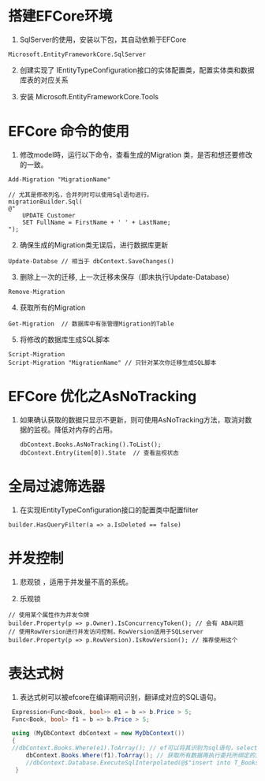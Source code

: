 # 搭建EFCore环境

1.   SqlServer的使用，安装以下包，其自动依赖于EFCore

   ```
   Microsoft.EntityFrameworkCore.SqlServer
   ```

2.  创建实现了 IEntityTypeConfiguration接口的实体配置类，配置实体类和数据库表的对应关系

3. 安装  Microsoft.EntityFrameworkCore.Tools 

# EFCore 命令的使用

1.   修改model時，运行以下命令，查看生成的Migration 类，是否和想还要修改的一致。

   ```
   Add-Migration "MigrationName"  
   
   // 尤其是修改列名，合并列时可以使用Sql语句进行。
   migrationBuilder.Sql(
   @"
       UPDATE Customer
       SET FullName = FirstName + ' ' + LastName;
   ");
   ```

2.  确保生成的Migration类无误后，进行数据库更新

   ```
   Update-Databse // 相当于 dbContext.SaveChanges()
   ```

3.  删除上一次的迁移, 上一次迁移未保存（即未执行Update-Database）

   ```
   Remove-Migration 
   ```

4.  获取所有的Migration

   ```
   Get-Migration  // 数据库中有张管理Migration的Table
   ```

5.  将修改的数据库生成SQL脚本

   ```
   Script-Migration  
   Script-Migration "MigrationName" // 只针对某次你迁移生成SQL脚本
   ```

   

# EFCore 优化之AsNoTracking

1. 如果确认获取的数据只显示不更新，则可使用AsNoTracking方法，取消对数据的监视。降低对内存的占用。

   ```
   dbContext.Books.AsNoTracking().ToList();
   dbContext.Entry(item[0]).State  // 查看监视状态
   ```

# 全局过滤筛选器

1.  在实现IEntityTypeConfiguration接口的配置类中配置filter

   ```
   builder.HasQueryFilter(a => a.IsDeleted == false)
   ```


# 并发控制

1.  悲观锁 ，适用于并发量不高的系统。

2.  乐观锁

   ```
   // 使用某个属性作为并发令牌
   builder.Property(p => p.Owner).IsConcurrencyToken(); // 会有 ABA问题
   // 使用RowVersion进行并发访问控制，RowVersion适用于SQLserver
   builder.Property(p => p.RowVersion).IsRowVersion(); // 推荐使用这个
   ```

# 表达式树

1.  表达式树可以被efcore在编译期间识别，翻译成对应的SQL语句。

   ```C#
    Expression<Func<Book, bool>> e1 = b => b.Price > 5;
    Func<Book, bool> f1 = b => b.Price > 5;
   
    using (MyDbContext dbContext = new MyDbContext())
    {
    //dbContext.Books.Where(e1).ToArray(); // ef可以将其识别为sql语句，select * from T_Books where Price>5 
    	dbContext.Books.Where(f1).ToArray(); // 获取所有数据再执行委托所绑定的方法 select * from T_Books
    	//dbContext.Database.ExecuteSqlInterpolated(@$"insert into T_Books(Name, PubTime, Price) select Name, PubTime, Price from T_Books");
     }
   ```

   

 

